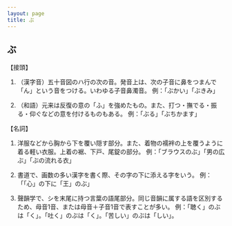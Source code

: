 ```yaml
---
layout: page
title: ぶ
---
```

## ぶ

【接頭】
1. （漢字音）五十音図のハ行の次の音。発音上は、次の子音に鼻をつまんで「ん」という音をつける。いわゆる子音鼻濁音。
例：「ぶかい」「ぶきみ」

2. （和語）元来は反復の意の「ふ」を強めたもの。また、打つ・撫でる・振る・仰ぐなどの意を付けるものもある。
例：「ぶる」「ぶちかます」

【名詞】
1. 洋服などから胸から下を覆い隠す部分。また、着物の襦袢の上を覆うように着る軽い衣服。上着の裾、下戸、尾錠の部分。
例：「ブラウスのぶ」「男の広ぶ」「ぶの流れる衣」

2. 書道で、画数の多い漢字を書く際、その字の下に添える字をいう。
例：「「心」の下に「王」のぶ」

3. 聲韻学で、シを末尾に持つ言葉の語尾部分。同じ音韻に属する語を区別するため、母音1音、または母音＋子音1音で表すことが多い。
例：「聴く」のぶは「く」。「吐く」のぶは「く」。「苦しい」のぶは「しい」。